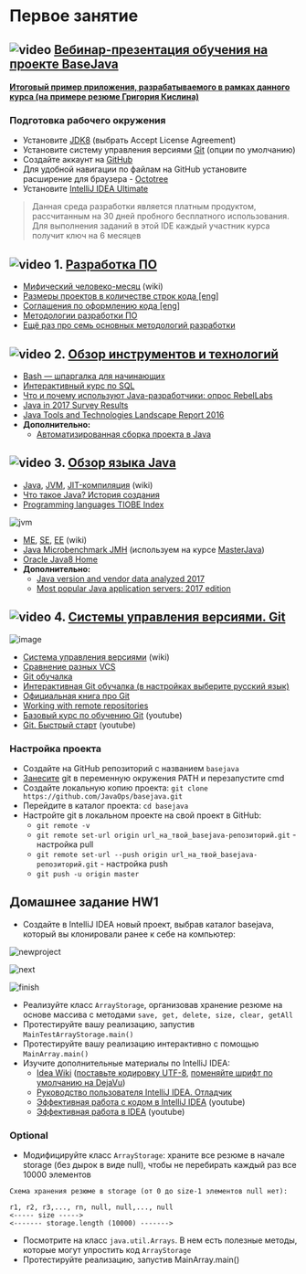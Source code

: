 # Первое занятие

## ![video](https://cloud.githubusercontent.com/assets/13649199/13672715/06dbc6ce-e6e7-11e5-81a9-04fbddb9e488.png) [Вебинар-презентация обучения на проекте BaseJava](https://drive.google.com/file/d/0B_4NpoQW1xfpNzdqT2hOcUJ6TGs)
#### [Итоговый пример приложения, разрабатываемого в рамках данного курса (на примере резюме Григория Кислина)](https://javawebinar.github.io/)

### Подготовка рабочего окружения
- Установите [JDK8](http://www.oracle.com/technetwork/java/javase/downloads/jdk8-downloads-2133151.html) (выбрать Accept License Agreement)
- Установите систему управления версиями [Git](http://git-scm.com/downloads) (опции по умолчанию)
- Создайте аккаунт на [GitHub](https://github.com/)
- Для удобной навигации по файлам на GitHub установите расширение для браузера - [Octotree](https://habrahabr.ru/post/223527/)
- Установите [IntelliJ IDEA Ultimate](http://www.jetbrains.com/idea/download/index.html)
> Данная среда разработки является платным продуктом, рассчитанным на 30 дней пробного бесплатного использования. Для выполнения заданий в этой IDE каждый участник курса получит ключ на 6 месяцев

## ![video](https://cloud.githubusercontent.com/assets/13649199/13672715/06dbc6ce-e6e7-11e5-81a9-04fbddb9e488.png) 1. [Разработка ПО](https://drive.google.com/open?id=0B_4NpoQW1xfpVjZUTEpvVUN1TTA)
- [Мифический человеко-месяц](https://ru.wikipedia.org/wiki/Мифический_человеко-месяц) (wiki)
- [Размеры проектов в количестве строк кода [eng]](https://medium.freecodecamp.com/the-biggest-codebases-in-history-a128bb3eea73)
- [Соглашения по оформлению кода [eng]](https://google.github.io/styleguide/javaguide.html)
- [Методологии разработки ПО](https://dou.ua/forums/topic/14015/)
- [Ещё раз про семь основных методологий разработки](https://habrahabr.ru/company/edison/blog/269789/)

## ![video](https://cloud.githubusercontent.com/assets/13649199/13672715/06dbc6ce-e6e7-11e5-81a9-04fbddb9e488.png) 2. [Обзор инструментов и технологий](https://drive.google.com/file/d/0B_4NpoQW1xfpTXJYU2xZbjN2d2M)
- [Bash — шпаргалка для начинающих](https://tproger.ru/translations/bash-cheatsheet)
- [Интерактивный курс по SQL](http://www.sql-ex.ru/)
- [Что и почему используют Java-разработчики: опрос RebelLabs](https://jug.ru/2017/12/rebellabs-report/)
- [Java in 2017 Survey Results](http://www.baeldung.com/java-in-2017)
- [Java Tools and Technologies Landscape Report 2016](https://zeroturnaround.com/rebellabs/java-tools-and-technologies-landscape-2016/)
- **Дополнительно:**
   - [Автоматизированная сборка проекта в Java](http://spring-projects.ru/guides/maven/)

## ![video](https://cloud.githubusercontent.com/assets/13649199/13672715/06dbc6ce-e6e7-11e5-81a9-04fbddb9e488.png) 3. [Обзор языка Java](https://drive.google.com/open?id=0B_4NpoQW1xfpTU5SSElhUjlGNnc)
- [Java](http://ru.wikipedia.org/wiki/Java), [JVM](http://ru.wikipedia.org/wiki/Виртуальная_машина_Java), [JIT-компиляция](http://ru.wikipedia.org/wiki/JIT) (wiki)
- [Что такое Java? История создания](http://www.intuit.ru/studies/courses/16/16/lecture/27105)
- [Programming languages TIOBE Index](http://www.tiobe.com/index.php/content/paperinfo/tpci/index.html)

![jvm](https://cloud.githubusercontent.com/assets/18701152/15219296/e6c67e86-186b-11e6-986f-651a87deec6c.png)

- [ME](http://ru.wikipedia.org/wiki/Java_Platform,_Micro_Edition), [SE](https://ru.wikipedia.org/wiki/Java_Platform,_Standard_Edition), [EE](http://ru.wikipedia.org/wiki/Java_Platform,_Enterprise_Edition) (wiki)
- [Java Microbenchmark JMH](http://openjdk.java.net/projects/code-tools/jmh/) (используем на курсе [MasterJava](https://github.com/JavaWebinar/masterjava#Занятие-2))
- [Oracle Java8 Home](http://docs.oracle.com/javase/8/docs/index.html)
- **Дополнительно:**
   - [Java version and vendor data analyzed 2017](https://plumbr.io/blog/java/java-version-and-vendor-data-analyzed-2017-edition)
   - [Most popular Java application servers: 2017 edition](https://plumbr.io/blog/java/most-popular-java-application-servers-2017-edition)

## ![video](https://cloud.githubusercontent.com/assets/13649199/13672715/06dbc6ce-e6e7-11e5-81a9-04fbddb9e488.png) 4. [Системы управления версиями. Git](https://drive.google.com/file/d/0B9Ye2auQ_NsFSUNrdVc0bDZuX2s)

![image](https://cloud.githubusercontent.com/assets/18701152/15219746/9295a2fe-186d-11e6-876b-c61cc9be71e4.png)

  - [Система управления версиями](https://ru.wikipedia.org/wiki/Система_управления_версиями) (wiki)
  - [Сравнение разных VCS](https://biz30.timedoctor.com/ru/cистема-контроля-версий/)
  - [Git обучалка](https://githowto.com/ru)
  - [Интерактивная Git обучалка (в настройках выберите русский язык)](http://learngitbranching.js.org)
  - [Официальная книга про Git](https://git-scm.com/book/ru/v2)
  - [Working with remote repositories](https://illustrated-git.readthedocs.org/en/latest/#working-with-remote-repositories)
  - [Базовый курс по обучению Git](https://www.youtube.com/playlist?list=PLIU76b8Cjem5B3sufBJ_KFTpKkMEvaTQR) (youtube)
  - [Git. Быстрый старт](https://www.youtube.com/watch?v=4-NX17Ip-xQ&list=PLmRNNqEA7JoM77hOJkPrLOfJQGizCLR3P) (youtube)
  
### Настройка проекта
- Создайте на GitHub репозиторий с названием `basejava`
- [Занесите](https://www.java.com/ru/download/help/path.xml) git в переменную окружения PATH и перезапустите cmd
- Создайте локальную копию проекта: `git clone https://github.com/JavaOps/basejava.git`
- Перейдите в каталог проекта: `cd basejava`
- Настройте git в локальном проекте на свой проект в GitHub:
  - `git remote -v`
  - `git remote set-url origin url_на_твой_basejava-репозиторий.git` - настройка pull
  - `git remote set-url --push origin url_на_твой_basejava-репозиторий.git` - настройка push
  - `git push -u origin master`

## Домашнее задание HW1
- Создайте в IntelliJ IDEA новый проект, выбрав каталог basejava, который вы клонировали ранее к себе на компьютер:

![newproject](https://user-images.githubusercontent.com/13649199/27245917-c66f0b5a-52f6-11e7-98dc-f88d0198b5c4.png)

![next](https://user-images.githubusercontent.com/13649199/27245921-c88b4570-52f6-11e7-83a3-e52627468be7.png)

![finish](https://user-images.githubusercontent.com/13649199/27245924-cab3618e-52f6-11e7-9655-4293149b4126.png)

- Реализуйте класс `ArrayStorage`, организовав хранение резюме на основе массива с методами `save, get, delete, size, clear, getAll`
- Протестируйте вашу реализацию, запустив `MainTestArrayStorage.main()`
- Протестируйте вашу реализацию интерактивно с помощью `MainArray.main()`
- Изучите дополнительные материалы по IntelliJ IDEA:
  - [Idea Wiki](https://github.com/JavaOPs/topjava/wiki/IDEA) ([поставьте кодировку UTF-8](https://github.com/JavaOPs/topjava/wiki/IDEA#Поставить-кодировку-utf-8), [поменяйте шрифт по умолчанию на DejaVu](https://github.com/JavaOPs/topjava/wiki/IDEA#Поменять-фонт-по-умолчанию-dejavu))
  - [Руководство пользователя IntelliJ IDEA. Отладчик](http://info.javarush.ru/idea_help/2014/01/22/Руководство-пользователя-IntelliJ-IDEA-Отладчик-.html)
  - [Эффективная работа с кодом в IntelliJ IDEA](https://www.youtube.com/watch?v=tpv5n2jWHlw) (youtube)
  - [Эффективная работа в IDEA](https://www.youtube.com/watch?v=_rj7dx6c5R8) (youtube)

### Optional
- Модифицируйте класс `ArrayStorage`: храните все резюме в начале storage (без дырок в виде null), чтобы не перебирать каждый раз все 10000 элементов
```
Схема хранения резюме в storage (от 0 до size-1 элементов null нет):

r1, r2, r3,..., rn, null, null,..., null
<----- size ----->
<------- storage.length (10000) ------->
```
- Посмотрите на класс `java.util.Arrays`. В нем есть полезные методы, которые могут упростить код `ArrayStorage`
- Протестируйте реализацию, запустив MainArray.main()
